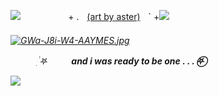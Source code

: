 ![](https://wilardo.crd.co/assets/images/gallery22/665c69e4.gif?v=d19c95ca)
   ㅤㅤㅤ  ㅤㅤ + .ㅤ[(art by aster)](https://x.com/pastelstarstuff/status/1830359758295187747)ㅤ` +![](https://media.discordapp.net/attachments/903364339464044575/1090720142197002310/97993F4A-66B6-4BCA-BBFD-42F6E937BF52.gif) <h6>
 
 [![GWa-J8i-W4-AAYMES.jpg](https://i.postimg.cc/LX5JHwYM/GWa-J8i-W4-AAYMES.jpg)](https://postimg.cc/CByh7vsv)

ㅤㅤㅤ ִ࣪ ࣪𖤐ㅤㅤㅤ***and i was ready to be one . . . ⛧⃝***    

![](https://wilardo.crd.co/assets/images/gallery22/665c69e4.gif?v=d19c95ca)
